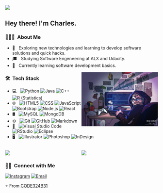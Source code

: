    <img src="https://user-images.githubusercontent.com/48678280/88862734-4903af80-d201-11ea-968b-9c939d88a37c.gif">

<h2> Hey there! I'm Charles.</h2>

<h3> 👨🏻‍💻 &nbsp;About Me </h3>

- 🤔 &nbsp; Exploring new technologies and learning to develop software solutions and quick hacks.
- 🎓 &nbsp; Studying Software Engeneering at ALX and Udacity.
- 🌱 &nbsp; Currently learning software development basics.
<img align="right" alt="img" src="https://github.com/FernandoRoldan93/FernandoRoldan93/blob/master/cover_image.jpg" width="50%" height="auto" />
<h3> 🛠 &nbsp;Tech Stack</h3>

- 💻 &nbsp;
  ![Python](https://img.shields.io/badge/-Python-333333?style=flat&logo=python)
  ![Java](https://img.shields.io/badge/-Java-333333?style=flat&logo=Java&logoColor=007396)
  ![C++](https://img.shields.io/badge/-C++-333333?style=flat&logo=C%2B%2B&logoColor=00599C)
  ![R (Statistics)](https://img.shields.io/badge/-R-333333?style=flat&logo=R&logoColor=276DC3)
- 🌐 &nbsp;
  ![HTML5](https://img.shields.io/badge/-HTML5-333333?style=flat&logo=HTML5)
  ![CSS](https://img.shields.io/badge/-CSS-333333?style=flat&logo=CSS3&logoColor=1572B6)
  ![JavaScript](https://img.shields.io/badge/-JavaScript-333333?style=flat&logo=javascript)
  ![Bootstrap](https://img.shields.io/badge/-Bootstrap-333333?style=flat&logo=bootstrap&logoColor=563D7C)
  ![Node.js](https://img.shields.io/badge/-Node.js-333333?style=flat&logo=node.js)
  ![React](https://img.shields.io/badge/-React-333333?style=flat&logo=react)
- 🛢 &nbsp;
  ![MySQL](https://img.shields.io/badge/-MySQL-333333?style=flat&logo=mysql)
  ![MongoDB](https://img.shields.io/badge/-MongoDB-333333?style=flat&logo=mongodb)
- ⚙️ &nbsp;
  ![Git](https://img.shields.io/badge/-Git-333333?style=flat&logo=git)
  ![GitHub](https://img.shields.io/badge/-GitHub-333333?style=flat&logo=github)
  ![Markdown](https://img.shields.io/badge/-Markdown-333333?style=flat&logo=markdown)
- 🔧 &nbsp;
  ![Visual Studio Code](https://img.shields.io/badge/-Visual%20Studio%20Code-333333?style=flat&logo=visual-studio-code&logoColor=007ACC)
  ![RStudio](https://img.shields.io/badge/-RStudio-333333?style=flat&logo=rstudio)
  ![Eclipse](https://img.shields.io/badge/-Eclipse-333333?style=flat&logo=eclipse-ide&logoColor=2C2255)
- 🖥 &nbsp;
  ![Illustrator](https://img.shields.io/badge/-Illustrator-333333?style=flat&logo=adobe-illustrator)
  ![Photoshop](https://img.shields.io/badge/-Photoshop-333333?style=flat&logo=adobe-photoshop)
  ![InDesign](https://img.shields.io/badge/-InDesign-333333?style=flat&logo=adobe-indesign)

<br/>
<a href="https://github.com/CODE324B31">
   <img width="50%" align="right" src="https://github-readme-stats.vercel.app/api?username=code324b31&show_icons=true&hide_border=true" />
 <img width="50%" align="right" src="https://github-readme-stats.vercel.app/api/top-langs/?username=CODE324B31&theme=buefy&layout=compact" />
</a>

<br/>

<h3> 🤝🏻 &nbsp;Connect with Me </h3>

<p align="left">
  <a href="https://www.instagram.com/_lyrical_ke/"><img alt="Instagram" src="https://img.shields.io/badge/Instagram-blue?style=flat-square&logo=instagram"></a>
  <a href="mailto:karanjacharles383@gmail.com"><img alt="Email" src="https://img.shields.io/badge/Email-karanjacharles383@gmail.com-blue?style=flat-square&logo=gmail"></a>
</p>

⭐️ From [CODE324B31](https://github.com/CODE324B31)

<!---
code324b31/code324b31 is a ✨ special ✨ repository because its `README.md` (this file) appears on your GitHub profile.
You can click the Preview link to take a look at your changes.
--->
